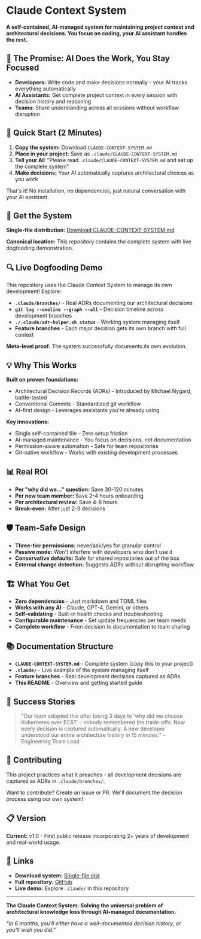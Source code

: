 # Claude Context System

**A self-contained, AI-managed system for maintaining project context and architectural decisions. You focus on coding, your AI assistant handles the rest.**

## 🎯 The Promise: AI Does the Work, You Stay Focused

- **Developers:** Write code and make decisions normally - your AI tracks everything automatically
- **AI Assistants:** Get complete project context in every session with decision history and reasoning  
- **Teams:** Share understanding across all sessions without workflow disruption

## 🚀 Quick Start (2 Minutes)

1. **Copy the system:** Download `CLAUDE-CONTEXT-SYSTEM.md` 
2. **Place in your project:** Save as `.claude/CLAUDE-CONTEXT-SYSTEM.md`
3. **Tell your AI:** "Please read `.claude/CLAUDE-CONTEXT-SYSTEM.md` and set up the complete system"
4. **Make decisions:** Your AI automatically captures architectural choices as you work

That's it! No installation, no dependencies, just natural conversation with your AI assistant.

## 📍 Get the System

**Single-file distribution:** [Download CLAUDE-CONTEXT-SYSTEM.md](https://gist.github.com/joshrotenberg/a9f8ac85b9ebe20c6b6202a17d804fbc)

**Canonical location:** This repository contains the complete system with live dogfooding demonstration.

## 🔍 Live Dogfooding Demo

This repository uses the Claude Context System to manage its own development! Explore:

- **`.claude/branches/`** - Real ADRs documenting our architectural decisions
- **`git log --oneline --graph --all`** - Decision timeline across development branches
- **`./.claude/adr-helper.sh status`** - Working system managing itself
- **Feature branches** - Each major decision gets its own branch with full context

**Meta-level proof:** The system successfully documents its own evolution.

## 💡 Why This Works

**Built on proven foundations:**
- Architectural Decision Records (ADRs) - Introduced by Michael Nygard, battle-tested
- Conventional Commits - Standardized git workflow 
- AI-first design - Leverages assistants you're already using

**Key innovations:**
- Single self-contained file - Zero setup friction
- AI-managed maintenance - You focus on decisions, not documentation
- Permission-aware automation - Safe for team repositories
- Git-native workflow - Works with existing development processes

## 📊 Real ROI

- **Per "why did we..." question:** Save 30-120 minutes
- **Per new team member:** Save 2-4 hours onboarding  
- **Per architectural review:** Save 4-8 hours
- **Break-even:** After just 2-3 decisions

## 🛡️ Team-Safe Design

- **Three-tier permissions:** never/ask/yes for granular control
- **Passive mode:** Won't interfere with developers who don't use it
- **Conservative defaults:** Safe for shared repositories out of the box
- **External change detection:** Suggests ADRs without disrupting workflow

## 🏗️ What You Get

- **Zero dependencies** - Just markdown and TOML files
- **Works with any AI** - Claude, GPT-4, Gemini, or others
- **Self-validating** - Built-in health checks and troubleshooting
- **Configurable maintenance** - Set update frequencies per team needs
- **Complete workflow** - From decision to documentation to team sharing

## 📚 Documentation Structure

- **`CLAUDE-CONTEXT-SYSTEM.md`** - Complete system (copy this to your project)
- **`.claude/`** - Live example of the system managing itself
- **Feature branches** - Real development decisions captured as ADRs
- **This README** - Overview and getting started guide

## 🎯 Success Stories

> "Our team adopted this after losing 3 days to 'why did we choose Kubernetes over ECS?' - nobody remembered the trade-offs. Now every decision is captured automatically. A new developer understood our entire architecture history in 15 minutes." - Engineering Team Lead

## 🤝 Contributing

This project practices what it preaches - all development decisions are captured as ADRs in `.claude/branches/`. 

Want to contribute? Create an issue or PR. We'll document the decision process using our own system!

## 📋 Version

**Current:** v1.0 - First public release incorporating 2+ years of development and real-world usage.

## 🔗 Links

- **Download system:** [Single-file gist](https://gist.github.com/joshrotenberg/a9f8ac85b9ebe20c6b6202a17d804fbc)
- **Full repository:** [GitHub](https://github.com/joshrotenberg/claude-context-system)
- **Live demo:** Explore `.claude/` in this repository

---

**The Claude Context System: Solving the universal problem of architectural knowledge loss through AI-managed documentation.**

*"In 6 months, you'll either have a well-documented decision history, or you'll wish you did."*